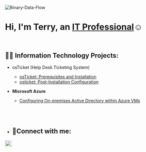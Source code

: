 
![Binary-Data-Flow](https://github.com/Terry-Jackson/Terry-Jackson/assets/155121596/520e6c57-86fa-43ef-8fb6-a955bfc35eaa)







<h1>Hi, I'm Terry, an <a href="https://linkedin.com/in/terry-jackson-895a9313b">IT Professional</a>☺</h1>
<br>
<h2>👨‍💻 Information Technology Projects:</h2>

- osTicket (Help Desk Ticketing System)
  - [osTicket: Prerequisites and Installation](https://github.com/Terry-Jackson/osticket-prereqs)<br>
   - [osticket: Post-Installation Configuration](https://github.com/Terry-Jackson/Post-Installation-Configuration.git)


- <b>Microsoft Azure</b>
  - [Configuring On-premises Active Directory within Azure VMs](https://github.com/Terry-Jackson/Active-Directory.git)
  
  <br>
  <br>
  <br>
  
 - <h2>🤳Connect with me:</h2>

[<img align="left" alt="terry-jackson-895a9313b | LinkedIn" width="22px" src="https://cdn.jsdelivr.net/npm/simple-icons@v3/icons/linkedin.svg" />][linkedin]


[linkedin]: https://linkedin.com/in/terry-jackson-895a9313b

 

     



    
